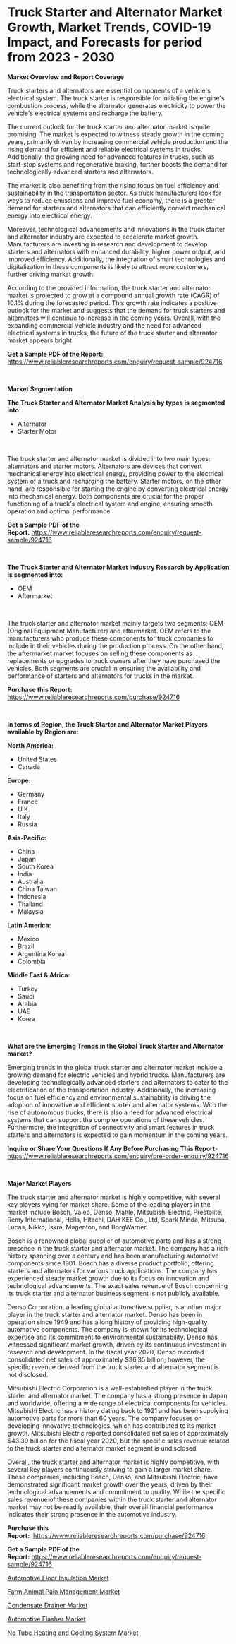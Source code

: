 <p><h1>Truck Starter and Alternator Market Growth, Market Trends, COVID-19 Impact, and Forecasts for period from 2023 - 2030</h1></p><p><strong>Market Overview and Report Coverage</strong></p>
<p><p>Truck starters and alternators are essential components of a vehicle's electrical system. The truck starter is responsible for initiating the engine's combustion process, while the alternator generates electricity to power the vehicle's electrical systems and recharge the battery.</p><p>The current outlook for the truck starter and alternator market is quite promising. The market is expected to witness steady growth in the coming years, primarily driven by increasing commercial vehicle production and the rising demand for efficient and reliable electrical systems in trucks. Additionally, the growing need for advanced features in trucks, such as start-stop systems and regenerative braking, further boosts the demand for technologically advanced starters and alternators.</p><p>The market is also benefiting from the rising focus on fuel efficiency and sustainability in the transportation sector. As truck manufacturers look for ways to reduce emissions and improve fuel economy, there is a greater demand for starters and alternators that can efficiently convert mechanical energy into electrical energy.</p><p>Moreover, technological advancements and innovations in the truck starter and alternator industry are expected to accelerate market growth. Manufacturers are investing in research and development to develop starters and alternators with enhanced durability, higher power output, and improved efficiency. Additionally, the integration of smart technologies and digitalization in these components is likely to attract more customers, further driving market growth.</p><p>According to the provided information, the truck starter and alternator market is projected to grow at a compound annual growth rate (CAGR) of 10.1% during the forecasted period. This growth rate indicates a positive outlook for the market and suggests that the demand for truck starters and alternators will continue to increase in the coming years. Overall, with the expanding commercial vehicle industry and the need for advanced electrical systems in trucks, the future of the truck starter and alternator market appears bright.</p></p>
<p><strong>Get a Sample PDF of the Report:</strong> <a href="https://www.reliableresearchreports.com/enquiry/request-sample/924716">https://www.reliableresearchreports.com/enquiry/request-sample/924716</a></p>
<p>&nbsp;</p>
<p><strong>Market Segmentation</strong></p>
<p><strong>The Truck Starter and Alternator Market Analysis by types is segmented into:</strong></p>
<p><ul><li>Alternator</li><li>Starter Motor</li></ul></p>
<p>&nbsp;</p>
<p><p>The truck starter and alternator market is divided into two main types: alternators and starter motors. Alternators are devices that convert mechanical energy into electrical energy, providing power to the electrical system of a truck and recharging the battery. Starter motors, on the other hand, are responsible for starting the engine by converting electrical energy into mechanical energy. Both components are crucial for the proper functioning of a truck's electrical system and engine, ensuring smooth operation and optimal performance.</p></p>
<p><strong>Get a Sample PDF of the Report:</strong>&nbsp;<a href="https://www.reliableresearchreports.com/enquiry/request-sample/924716">https://www.reliableresearchreports.com/enquiry/request-sample/924716</a></p>
<p>&nbsp;</p>
<p><strong>The Truck Starter and Alternator Market Industry Research by Application is segmented into:</strong></p>
<p><ul><li>OEM</li><li>Aftermarket</li></ul></p>
<p>&nbsp;</p>
<p><p>The truck starter and alternator market mainly targets two segments: OEM (Original Equipment Manufacturer) and aftermarket. OEM refers to the manufacturers who produce these components for truck companies to include in their vehicles during the production process. On the other hand, the aftermarket market focuses on selling these components as replacements or upgrades to truck owners after they have purchased the vehicles. Both segments are crucial in ensuring the availability and performance of starters and alternators for trucks in the market.</p></p>
<p><strong>Purchase this Report:</strong>&nbsp; <a href="https://www.reliableresearchreports.com/purchase/924716">https://www.reliableresearchreports.com/purchase/924716</a></p>
<p>&nbsp;</p>
<p><strong>In terms of Region, the Truck Starter and Alternator Market Players available by Region are:</strong></p>
<p>
    <p> <strong> North America: </strong>
        <ul>
            <li>United States</li>
            <li>Canada</li>
        </ul>
        </p> 
    <p> <strong> Europe: </strong>
        <ul>
            <li>Germany</li>
            <li>France</li>
            <li>U.K.</li>
            <li>Italy</li>
            <li>Russia</li>
        </ul>
        </p> 
    <p> <strong> Asia-Pacific: </strong>
        <ul>
            <li>China</li>
            <li>Japan</li>
            <li>South Korea</li>
            <li>India</li>
            <li>Australia</li>
            <li>China Taiwan</li>
            <li>Indonesia</li>
            <li>Thailand</li>
            <li>Malaysia</li>
        </ul>
        </p> 
    <p> <strong> Latin America: </strong>
        <ul>
            <li>Mexico</li>
            <li>Brazil</li>
            <li>Argentina Korea</li>
            <li>Colombia</li>
        </ul>
        </p> 
    <p> <strong> Middle East & Africa: </strong>
        <ul>
            <li>Turkey</li>
            <li>Saudi</li>
            <li>Arabia</li>
            <li>UAE</li>
            <li>Korea</li>
        </ul>
    </p>
    </p>
<p>&nbsp;</p>
<p><strong>What are the Emerging Trends in the Global Truck Starter and Alternator market?</strong></p>
<p><p>Emerging trends in the global truck starter and alternator market include a growing demand for electric vehicles and hybrid trucks. Manufacturers are developing technologically advanced starters and alternators to cater to the electrification of the transportation industry. Additionally, the increasing focus on fuel efficiency and environmental sustainability is driving the adoption of innovative and efficient starter and alternator systems. With the rise of autonomous trucks, there is also a need for advanced electrical systems that can support the complex operations of these vehicles. Furthermore, the integration of connectivity and smart features in truck starters and alternators is expected to gain momentum in the coming years.</p></p>
<p><strong>Inquire or Share Your Questions If Any Before Purchasing This Report</strong>- <a href="https://www.reliableresearchreports.com/enquiry/pre-order-enquiry/924716">https://www.reliableresearchreports.com/enquiry/pre-order-enquiry/924716</a></p>
<p>&nbsp;</p>
<p><strong>Major Market Players</strong></p>
<p><p>The truck starter and alternator market is highly competitive, with several key players vying for market share. Some of the leading players in the market include Bosch, Valeo, Denso, Mahle, Mitsubishi Electric, Prestolite, Remy International, Hella, Hitachi, DAH KEE Co., Ltd, Spark Minda, Mitsuba, Lucas, Nikko, Iskra, Magenton, and BorgWarner.</p><p>Bosch is a renowned global supplier of automotive parts and has a strong presence in the truck starter and alternator market. The company has a rich history spanning over a century and has been manufacturing automotive components since 1901. Bosch has a diverse product portfolio, offering starters and alternators for various truck applications. The company has experienced steady market growth due to its focus on innovation and technological advancements. The exact sales revenue of Bosch concerning its truck starter and alternator business segment is not publicly available.</p><p>Denso Corporation, a leading global automotive supplier, is another major player in the truck starter and alternator market. Denso has been in operation since 1949 and has a long history of providing high-quality automotive components. The company is known for its technological expertise and its commitment to environmental sustainability. Denso has witnessed significant market growth, driven by its continuous investment in research and development. In the fiscal year 2020, Denso recorded consolidated net sales of approximately $36.35 billion; however, the specific revenue derived from the truck starter and alternator segment is not disclosed.</p><p>Mitsubishi Electric Corporation is a well-established player in the truck starter and alternator market. The company has a strong presence in Japan and worldwide, offering a wide range of electrical components for vehicles. Mitsubishi Electric has a history dating back to 1921 and has been supplying automotive parts for more than 60 years. The company focuses on developing innovative technologies, which has contributed to its market growth. Mitsubishi Electric reported consolidated net sales of approximately $43.30 billion for the fiscal year 2020, but the specific sales revenue related to the truck starter and alternator market segment is undisclosed.</p><p>Overall, the truck starter and alternator market is highly competitive, with several key players continuously striving to gain a larger market share. These companies, including Bosch, Denso, and Mitsubishi Electric, have demonstrated significant market growth over the years, driven by their technological advancements and commitment to quality. While the specific sales revenue of these companies within the truck starter and alternator market may not be readily available, their overall financial performance indicates their strong presence in the automotive industry.</p></p>
<p><strong>Purchase this Report:</strong>&nbsp;&nbsp;<a href="https://www.reliableresearchreports.com/purchase/924716">https://www.reliableresearchreports.com/purchase/924716</a></p>
<p></p>
<p><strong>Get a Sample PDF of the Report:</strong>&nbsp;<a href="https://www.reliableresearchreports.com/enquiry/request-sample/924716">https://www.reliableresearchreports.com/enquiry/request-sample/924716</a></p>
<p><p><a href="https://medium.com/@brittanyrobertson07/automotive-floor-insulation-market-size-growth-forecast-2023-2030-6bfd82bbf85e">Automotive Floor Insulation Market</a></p><p><a href="https://github.com/provorikovar/Market-Research-Report-List-1/blob/main/farm-animal-pain-management-market.md">Farm Animal Pain Management Market</a></p><p><a href="https://www.linkedin.com/pulse/condensate-drainer-market-research-report-unlocks-analysis-zgvqc/">Condensate Drainer Market</a></p><p><a href="https://medium.com/@lisasanchez1968/automotive-flasher-market-size-growth-forecast-2023-2030-483bcc1b5f69">Automotive Flasher Market</a></p><p><a href="https://www.linkedin.com/pulse/tube-heating-cooling-system-market-insights-players-forecast-ktjnc/">No Tube Heating and Cooling System Market</a></p></p>